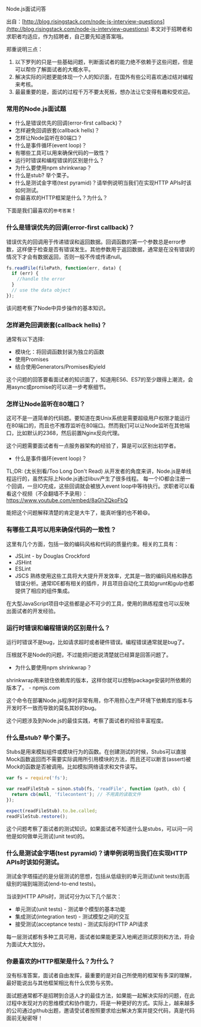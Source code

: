Node.js面试问答

出自：[http://blog.risingstack.com/node-js-interview-questions](http://blog.risingstack.com/node-js-interview-questions)
本文对于招聘者和求职者均适应，作为招聘者，自己要先知道答案哦。

郑重说明三点：
1. 以下罗列的只是一些基础问题，判断面试者的能力绝不依赖于这些问题，但是可以帮你了解面试者的大概水平。
2. 解决实际的问题更能体现一个人的知识面，在国外有些公司喜欢通过结对编程来考核。
3. 最最重要的是，面试的过程千万不要太死板，想办法让它变得有趣和受欢迎。

### 常用的Node.js面试题

* 什么是错误优先的回调(error-first callback)？
* 怎样避免回调嵌套(callback hells)？
* 怎样让Node监听在80端口？
* 什么是事件循环(event loop)？
* 有哪些工具可以用来确保代码的一致性？
* 运行时错误和编程错误的区别是什么？
* 为什么要使用npm shrinkwrap？
* 什么是stub? 举个栗子。
* 什么是测试金字塔(test pyramid)？请举例说明当我们在实现HTTP APIs时该如何测试。
* 你最喜欢的HTTP框架是什么？为什么？

下面是我们最喜欢的`参考答案`！

### 什么是错误优先的回调(error-first callback)？

错误优先的回调用于传递错误和返回数据。回调函数的第一个参数总是error参数，这样便于检查是否有错误发生。其他参数用于返回数据，通常是在没有错误的情况下才会有数据返回，否则一般不传或传递null。
```js
fs.readFile(filePath, function(err, data) {  
  if (err) {
    //handle the error
  }
  // use the data object
});
```
该问题考察了Node中异步操作的基本知识。

### 怎样避免回调嵌套(callback hells)？

通常有以下选择:
* 模块化：将回调函数封装为独立的函数
* 使用Promises
* 结合使用Generators/Promises和yield

这个问题的回答要看面试者的知识面了，知道用ES6、ES7的至少跟得上潮流，会用async或promise的可以进一步考察细节。

### 怎样让Node监听在80端口？

这可不是一道简单的代码题。要知道在类Unix系统是需要超级用户权限才能运行在80端口的，而且也不推荐监听在80端口。然而我们可以让Node监听在其他端口，比如默认的2368，然后前置Nginx反向代理。

这个问题需要面试者有一点服务器架构的经验了，算是可以区别出初学者。

* 什么是事件循环(event loop)？

TL;DR: (太长别看/Too Long Don't Read)
从开发者的角度来讲，Node.js是单线程运行的，虽然实际上Node.js通过libuv产生了很多线程。
每一个IO都会注册一个回调，一旦IO完成，这些回调就会被放入event loop中等待执行。求职者可以看看这个视频（不会翻墙不予录用）：https://www.youtube.com/embed/8aGhZQkoFbQ

能把这个问题解释清楚的肯定是大牛了，能真听懂的也不赖😄。

### 有哪些工具可以用来确保代码的一致性？

这里有几个方面，包括一致的编码风格和代码的质量约束。相关的工具有：
* JSLint - by Douglas Crockford
* JSHint
* ESLint
* JSCS
熟练使用这些工具将大大提升开发效率，尤其是一致的编码风格和静态错误分析。通常IDE都有相关的插件，并且项目自动化工具如grunt和gulp也都提供了相应的组件集成。

在大型JavaScript项目中这些都是必不可少的工具，使用的熟练程度也可以反映出面试者的开发经验。

### 运行时错误和编程错误的区别是什么？

运行时错误不是bug，比如请求超时或者硬件错误。编程错误通常就是bug了。

压根就不是Node的问题，不过能把问题说清楚就已经算是回答问题了。

* 为什么要使用npm shrinkwrap？

shrinkwrap用来锁住依赖库的版本，这样你就可以控制package安装时所依赖的版本了。 - npmjs.com

这个命令在部署Node.js程序时非常有用，你不用担心生产环境下依赖库的版本与开发时不一致而导致的莫名其妙的bug。

这个问题涉及到Node.js的最佳实践，考察了面试者的经验丰富程度。

### 什么是stub? 举个栗子。

Stubs是用来模拟组件或模块行为的函数。在创建测试的时候，Stubs可以直接Mock函数返回而不需要实际调用所引用模块的方法，而且还可以断言(assert)被Mock的函数是否被调用。比如模拟网络请求和文件读写。
```js
var fs = require('fs');

var readFileStub = sinon.stub(fs, 'readFile', function (path, cb) {  
  return cb(null, 'filecontent'); // 不用真的读取文件
});

expect(readFileStub).to.be.called;
readFileStub.restore();
```
这个问题考察了面试者的测试知识。如果面试者不知道什么是stubs，可以问一问他是如何做单元测试(unit test)的。

### 什么是测试金字塔(test pyramid)？请举例说明当我们在实现HTTP APIs时该如何测试。

测试金字塔描述的是分层测试的思想，包括从低级别的单元测试(unit tests)到高级别的端到端测试(end-to-end tests)。

当谈到HTTP APIs时，测试可分为以下几个层次：
* 单元测试(unit tests) - 测试单个模型的基本功能
* 集成测试(integration test) - 测试模型之间的交互
* 接受测试(acceptance tests) - 测试实际的HTTP API请求

每一层测试都有多种工具可用，面试者如果能更深入地阐述测试原则和方法，将会为面试大大加分。

### 你最喜欢的HTTP框架是什么？为什么？

没有标准答案，面试者自由发挥，最重要的是对自己所使用的框架有多深的理解，最好能说出与其他框架相比有什么优势与劣势。

面试题通常都不是招聘到合适人才的最佳方法，如果能一起解决实际的问题，在此过程中发现对方的思维模式和协作能力，将是一种更好的方式。实际上，越来越多的公司通过github出题，邀请受试者按照要求给出解决方案并提交代码，真是代码面前无秘密呀！